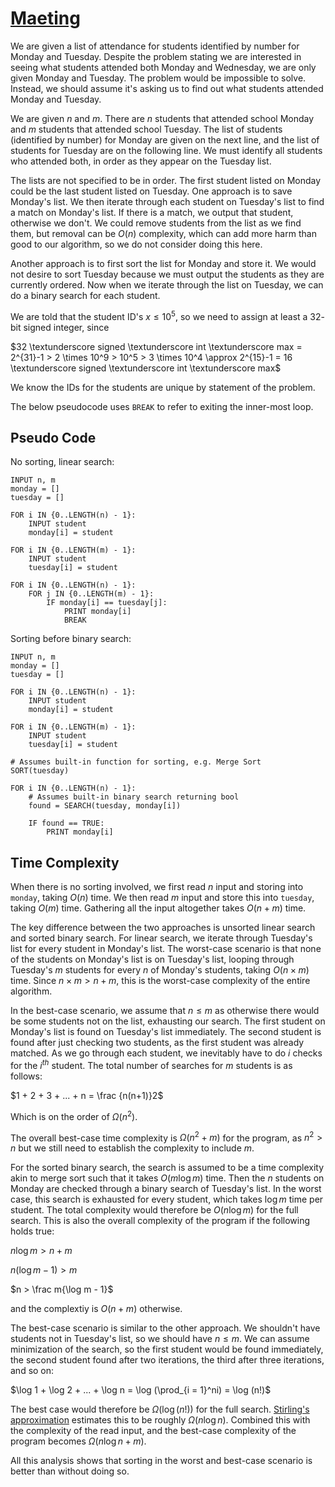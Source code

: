 # [Maeting](https://open.kattis.com/problems/maeting)

We are given a list of attendance for students identified by number for Monday and Tuesday. Despite the problem stating we are interested in seeing what students attended both Monday and Wednesday, we are only given Monday and Tuesday. The problem would be impossible to solve. Instead, we should assume it's asking us to find out what students attended Monday and Tuesday. 

We are given $n$ and $m$. There are $n$ students that attended school Monday and $m$ students that attended school Tuesday. The list of students (identified by number) for Monday are given on the next line, and the list of students for Tuesday are on the following line. We must identify all students who attended both, in order as they appear on the Tuesday list.

The lists are not specified to be in order. The first student listed on Monday could be the last student listed on Tuesday. One approach is to save Monday's list. We then iterate through each student on Tuesday's list to find a match on Monday's list. If there is a match, we output that student, otherwise we don't. We could remove students from the list as we find them, but removal can be $O(n)$ complexity, which can add more harm than good to our algorithm, so we do not consider doing this here.

Another approach is to first sort the list for Monday and store it. We would not desire to sort Tuesday because we must output the students as they are currently ordered. Now when we iterate through the list on Tuesday, we can do a binary search for each student.

We are told that the student ID's $x \leq 10^5$, so we need to assign at least a $32$-bit signed integer, since

$32 \textunderscore signed \textunderscore int \textunderscore max = 2^{31}-1 > 2 \times 10^9 > 10^5 > 3 \times 10^4 \approx 2^{15}-1 = 16 \textunderscore signed \textunderscore int \textunderscore max$

We know the IDs for the students are unique by statement of the problem.

The below pseudocode uses `BREAK` to refer to exiting the inner-most loop.

## Pseudo Code
No sorting, linear search:
```
INPUT n, m
monday = []
tuesday = []

FOR i IN {0..LENGTH(n) - 1}:
    INPUT student
    monday[i] = student

FOR i IN {0..LENGTH(m) - 1}:
    INPUT student
    tuesday[i] = student

FOR i IN {0..LENGTH(n) - 1}:
    FOR j IN {0..LENGTH(m) - 1}:
        IF monday[i] == tuesday[j]:
            PRINT monday[i] 
            BREAK
```
Sorting before binary search:
```
INPUT n, m
monday = []
tuesday = []

FOR i IN {0..LENGTH(n) - 1}:
    INPUT student
    monday[i] = student

FOR i IN {0..LENGTH(m) - 1}:
    INPUT student
    tuesday[i] = student

# Assumes built-in function for sorting, e.g. Merge Sort
SORT(tuesday)

FOR i IN {0..LENGTH(n) - 1}:
    # Assumes built-in binary search returning bool
    found = SEARCH(tuesday, monday[i])

    IF found == TRUE:
        PRINT monday[i]
```

## Time Complexity
When there is no sorting involved, we first read $n$ input and storing into `monday`, taking $O(n)$ time. We then read $m$ input and store this into `tuesday`, taking $O(m)$ time. Gathering all the input altogether takes $O(n + m)$ time.

The key difference between the two approaches is unsorted linear search and sorted binary search. For linear search, we iterate through Tuesday's list for every student in Monday's list. The worst-case scenario is that none of the students on Monday's list is on Tuesday's list, looping through Tuesday's $m$ students for every $n$ of Monday's students, taking $O(n \times m)$ time. Since $n \times m > n + m$, this is the worst-case complexity of the entire algorithm.

In the best-case scenario, we assume that $n \leq m$ as otherwise there would be some students not on the list, exhausting our search. The first student on Monday's list is found on Tuesday's list immediately. The second student is found after just checking two students, as the first student was already matched. As we go through each student, we inevitably have to do $i$ checks for the $i^{th}$ student. The total number of searches for $m$ students is as follows:

$1 + 2 + 3 + ... + n = \frac {n(n+1)}2$

Which is on the order of $\Omega(n^2)$.

The overall best-case time complexity is $\Omega(n^2 + m)$ for the program, as $n^2 > n$ but we still need to establish the complexity to include $m$.

For the sorted binary search, the search is assumed to be a time complexity akin to merge sort such that it takes $O(m \log m)$ time. Then the $n$ students on Monday are checked through a binary search of Tuesday's list. In the worst case, this search is exhausted for every student, which takes $\log m$ time per student. The total complexity would therefore be $O(n \log m)$ for the full search. This is also the overall complexity of the program if the following holds true:

$n \log m > n + m$

$n(\log m - 1) > m$

$n > \frac m{\log m - 1}$

and the complextiy is $O(n + m)$ otherwise.

The best-case scenario is similar to the other approach. We shouldn't have students not in Tuesday's list, so we should have $n \leq m$. We can assume minimization of the search, so the first student would be found immediately, the second student found after two iterations, the third after three iterations, and so on:

$\log 1 + \log 2 + ... + \log n = \log (\prod_{i = 1}^ni) = \log (n!)$

The best case would therefore be $\Omega(\log (n!))$ for the full search. [Stirling's approximation](https://en.wikipedia.org/wiki/Stirling%27s_approximation) estimates this to be roughly $\Omega(n \log n)$. Combined this with the complexity of the read input, and the best-case complexity of the program becomes $\Omega(n \log n + m)$.

All this analysis shows that sorting in the worst and best-case scenario is better than without doing so.